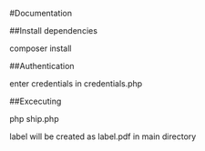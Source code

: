 #Documentation

##Install dependencies

composer install

##Authentication

enter credentials in credentials.php

##Excecuting

php ship.php

label will be created as label.pdf in main directory

